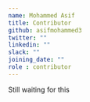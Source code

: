 ```yaml
---
name: Mohammed Asif
title: Contributor
github: asifmohammed3
twitter: ""
linkedin: ""
slack: ""
joining_date: ""
role : contributor
---
```


Still waiting for this
